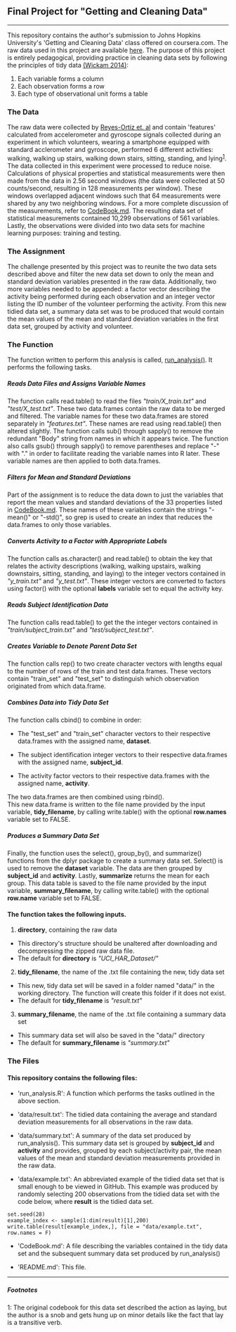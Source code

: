 ## Final Project for "Getting and Cleaning Data"

-----------------------------------------------

This repository contains the author's submission to Johns Hopkins University's 'Getting and Cleaning Data' class offered on coursera.com. The raw data used in this project are available [here](https://d396qusza40orc.cloudfront.net/getdata%2Fprojectfiles%2FUCI%20HAR%20Dataset.zip). The purpose of this project is entirely pedagogical, providing practice in cleaning data sets by following the principles of tidy data [(Wickam 2014)](https://vita.had.co.nz/papers/tidy-data.html):

1. Each variable forms a column
2. Each observation forms a row
3. Each type of observational unit forms a table

### The Data
The raw data were collected by [Reyes-Ortiz et. al](http://archive.ics.uci.edu/ml/datasets/human+activity+recognition+using+smartphones) and contain 'features' calculated from accelerometer and gyroscope signals collected during an experiment in which volunteers, wearing a smartphone equipped with standard acclerometer and gyroscope, performed 6 different activities: walking, walking up stairs, walking down stairs, sitting, standing, and lying<sup>[1](#footnote1)</sup>. 
The data collected in this experiment were processed to reduce noise. Calculations of physical properties and statistical measurements were then made from the data in 2.56 second windows (the data were collected at 50 counts/second, resulting in 128 measurements per window). These windows overlapped adjacent windows such that 64 measurements were shared by any two neighboring windows. For a more complete discussion of the measurements, refer to [CodeBook.md](https://github.com/1earning-R/Getting_Cleaning_Data_CourseProject/blob/master/CodeBook.md). The resulting data set of statistical measurements contained 10,299 observations of 561 variables. Lastly, the observations were divided into two data sets for machine learning purposes: training and testing.

### The Assignment
The challenge presented by this project was to reunite the two data sets described above and filter the new data set down to only the mean and standard deviation variables presented in the raw data. Additionally, two more variables needed to be appended: a factor vector describing the activity being performed during each observation and an integer vector listing the ID number of the volunteer performing the activity. From this new tidied data set, a summary data set was to be produced that would contain the mean values of the mean and standard deviation variables in the first data set, grouped by activity and volunteer.

### The Function
The function written to perform this analysis is called, [run_analysis()](https://github.com/1earning-R/Getting_Cleaning_Data_CourseProject/blob/master/scripts/run_analysis.R). It performs the following tasks.

##### Reads Data Files and Assigns Variable Names
The function calls read.table() to read  the files *"train/X_train.txt"* and *"test/X_test.txt"*. These two data.frames contain the raw data to be merged and filtered. The variable names for these two data.frames are stored separately in *"features.txt"*. These names are read using read.table() then altered slightly. The function calls sub() through sapply() to remove the redundant "Body" string from names in which it appears twice. The function also calls gsub() through sapply() to remove parentheses and replace "-" with "." in order to facilitate reading the variable names into R later. These variable names are then applied to both data.frames.

##### Filters for Mean and Standard Deviations
Part of the assignment is to reduce the data down to just the variables that report the mean values and standard deviations of the 33 properties listed in [CodeBook.md](https://github.com/1earning-R/Getting_Cleaning_Data_CourseProject/blob/master/CodeBook.md). These names of these variables contain the strings "-mean()" or "-std()", so grep is used to create an index that reduces the data.frames to only those variables.

##### Converts Activity to a Factor with Appropriate Labels
The function calls as.character() and read.table() to obtain the key that relates the activity descriptions (walking, walking upstairs, walking downstairs, sitting, standing, and laying) to the integer vectors contained in *"y_train.txt"* and *"y_test.txt"*. These integer vectors are converted to factors using factor() with the optional **labels** variable set to equal the activity key.

##### Reads Subject Identification Data
The function calls read.table() to get the the integer vectors contained in *"train/subject_train.txt"* and *"test/subject_test.txt"*. 

##### Creates Variable to Denote Parent Data Set
The function calls rep() to two create character vectors with lengths equal to the number of rows of the train and test data.frames. These vectors contain "train_set" and "test_set" to distinguish which observation originated from which data.frame.

##### Combines Data into Tidy Data Set
The function calls cbind() to combine in order:

- The "test_set" and "train_set" character vectors to their respective data.frames with the assigned name, **dataset**.

- The subject identification integer vectors to their respective data.frames with the assigned name, **subject_id**.

- The activity factor vectors to their respective data.frames with the assigned name, **activity**.

The two data.frames are then combined using rbind().  
This new data.frame is written to the file name provided by the input variable, **tidy_filename**, by calling write.table() with the optional **row.names** variable set to FALSE.

##### Produces a Summary Data Set
Finally, the function uses the select(), group_by(), and summarize() functions from the dplyr package to create a summary data set. Select() is used to remove the **dataset** variable. The data are then grouped by **subject_id** and **activity**. Lastly, **summarize** returns the mean for each group. This data table is saved to the file name provided by the input variable, **summary_filename**, by calling write.table() with the optional **row.name** variable set to FALSE.

#### The function takes the following inputs.

1. **directory**, containing the raw data 
  * This directory's structure should be unaltered after downloading and decompressing the zipped raw data file.
  * The default for **directory** is *"UCI_HAR_Dataset/"*
2. **tidy_filename**, the name of the .txt file containing the new, tidy data set
  * This new, tidy data set will be saved in a folder named "data/" in the working directory. The function will create this folder if it does not exist.
  * The default for **tidy_filename** is *"result.txt"*
3. **summary_filename**, the name of the .txt file containing a summary data set
  * This summary data set will also be saved in the "data/" directory
  * The default for **summary_filename** is *"summary.txt"*
  

### The Files
#### This repository contains the following files:

- 'run_analysis.R': A function which performs the tasks outlined in the above section.

- 'data/result.txt': The tidied data containing the average and standard deviation measurements for all observations in the raw data.

- 'data/summary.txt': A summary of the data set produced by run_analysis(). This summary data set is grouped by **subject_id** and **activity** and provides, grouped by each subject/activity pair, the mean values of the mean and standard deviation measurements provided in the raw data.

- 'data/example.txt': An abbreviated example of the tidied data set that is small enough to be viewed in GitHub. This example was produced by randomly selecting 200 observations from the tidied data set with the code below, where **result** is the tidied data set.

```
set.seed(28)
example_index <- sample(1:dim(result)[1],200)
write.table(result[example_index,], file = "data/example.txt", row.names = F)  
```

- 'CodeBook.md': A file describing the variables contained in the tidy data set and the subsequent summary data set produced by run_analysis()

- 'README.md': This file.

----------------------------------------------------
##### Footnotes
<a name="footnote1">1</a>: The original codebook for this data set described the action as laying, but the author is a snob and gets hung up on minor details like the fact that lay is a transitive verb.